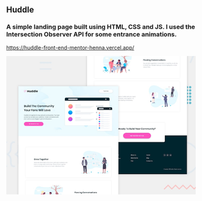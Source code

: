 <h2>Huddle</h2>

<h3>A simple landing page built using HTML, CSS and JS. I used the Intersection Observer API for some entrance animations.</h3>

https://huddle-front-end-mentor-henna.vercel.app/

![](design/desktop-preview.jpg)
